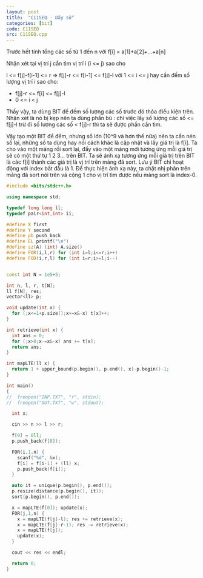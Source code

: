 ```yaml
---
layout: post
title:  "C11SEQ - Dãy số"
categories: [bit]
code: C11SEQ
src: C11SEQ.cpp
---
```


Trước hết tính tổng các số từ 1 đến n với f[i] = a[1]+a[2]+…+a[n]

Nhận xét tại vị trí j cần tìm vị trí i (i <= j) sao cho


l <= f[j]-f[i-1] <= r
=> f[j]-r <= f[i-1] <= f[j]-l với 1 <= i <= j hay cần đếm số lượng vị trí i sao cho:

+ f[j]-r <= f[i] <= f[j]-l
+ 0 <= i < j


Thấy vậy, ta dùng BIT để đếm số lượng các số trước đó thỏa điều kiện trên.
Nhận xét là nó bị kẹp nên ta dùng phần bù : chỉ việc lấy số lượng các số <= f[j]-l trừ đi số lượng các số < f[j]-r thì ta sẽ được phần cần tìm.


Vậy tạo một BIT để đếm, nhưng số lớn (10^9 và hơn thế nữa) nên ta cần nén số lại, những số ta dùng hay nói cách khác là cập nhật và lấy giá trị là f[i]. Ta cho vào một mảng rồi sort lại, đẩy vào một mảng mới tương ứng mỗi giá trị sẽ có một thứ tự 1 2 3… trên BIT. Ta sẽ ánh xạ tương ứng mỗi giá trị trên BIT là các f[i] thành các giá trị là vị trí trên mảng đã sort. Lưu ý BIT chỉ hoạt động với index bắt đầu là 1. Để thực hiện ánh xạ này, ta chặt nhị phân trên mảng đã sort nói trên và cộng 1 cho vị trí tìm được nếu mảng sort là index-0.


```cpp
#include <bits/stdc++.h>

using namespace std;

typedef long long ll;
typedef pair<int,int> ii;

#define X first
#define Y second
#define pb push_back
#define EL printf("\n")
#define sz(A) (int) A.size()
#define FOR(i,l,r) for (int i=l;i<=r;i++)
#define FOD(i,r,l) for (int i=r;i>=l;i--)


const int N = 1e5+5;

int n, l, r, t[N];
ll f[N], res;
vector<ll> p;

void update(int x) {
  for (;x<=1+p.size();x+=x&-x) t[x]++;
}

int retrieve(int x) {
  int ans = 0;
  for (;x>0;x-=x&-x) ans += t[x];
  return ans;
}

int mapLTE(ll x) {
  return 1 + upper_bound(p.begin(), p.end(), x)-p.begin()-1;
}

int main()
{
//  freopen("INP.TXT", "r", stdin);
//  freopen("OUT.TXT", "w", stdout);

  int x;

  cin >> n >> l >> r;

  f[0] = 0ll;
  p.push_back(f[0]);

  FOR(i,1,n) {
    scanf("%d", &x);
    f[i] = f[i-1] + (ll) x;
    p.push_back(f[i]);
  }

  auto it = unique(p.begin(), p.end());
  p.resize(distance(p.begin(), it));
  sort(p.begin(), p.end());

  x = mapLTE(f[0]); update(x);
  FOR(j,1,n) {
    x = mapLTE(f[j]-l); res += retrieve(x);
    x = mapLTE(f[j]-r-1); res -= retrieve(x);
    x = mapLTE(f[j]);
    update(x);
  }

  cout << res << endl;

  return 0;
}
```